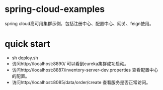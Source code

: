 # spring-cloud-examples
spring cloud高可用集群示例，包括注册中心、配置中心、网关、feign使用。

# quick start
* sh deploy.sh
* 访问http://localhost:8890/ 可以看到eureka集群成功启动。
* 访问http://localhost:8887/inventory-server-dev.properties 查看配置中心的配置。
* 访问http://localhost:8085/data/order/create 查看服务是否正常访问。

